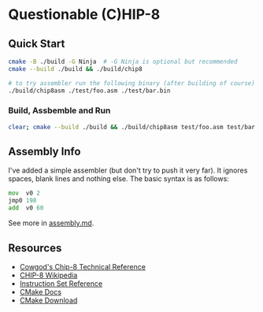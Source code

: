 # Questionable (C)HIP-8

## Quick Start

```bash
cmake -B ./build -G Ninja  # -G Ninja is optional but recommended
cmake --build ./build && ./build/chip8

# to try assembler run the following binary (after building of course)
./build/chip8asm ./test/foo.asm ./test/bar.bin
```

### Build, Assbemble and Run
```bash
clear; cmake --build ./build && ./build/chip8asm test/foo.asm test/bar.bin > /dev/null && ./build/chip8 test/bar.bin
```

## Assembly Info

I've added a simple assembler (but don't try to push it very far). It ignores spaces, blank lines and nothing else. The basic syntax is as follows:

```asm
mov  v0 2
jmp0 198
add  v0 60
```

See more in [assembly.md](./assembly.md).

## Resources

- [Cowgod's Chip-8 Technical Reference](http://devernay.free.fr/hacks/chip8/C8TECH10.HTM)
- [CHIP-8 Wikipedia](https://en.wikipedia.org/wiki/CHIP-8)
- [Instruction Set Reference](https://johnearnest.github.io/Octo/docs/chip8ref.pdf)
- [CMake Docs](https://cmake.org/cmake/help/latest/index.html)
- [CMake Download](https://cmake.org/download/)
